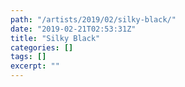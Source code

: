 ```yaml
---
path: "/artists/2019/02/silky-black/"
date: "2019-02-21T02:53:31Z"
title: "Silky Black"
categories: []
tags: []
excerpt: ""
---
```


